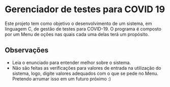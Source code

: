 # Gerenciador de testes para COVID 19

Este projeto tem como objetivo o desenvolvimento de um sistema, em linguagem C, de gestão de testes para COVID-19. O programa é composto por um Menu de oções nas quais cada
uma delas terá um propósito.

## Observações

* Leia o enunciado para entender melhor sobre o sistema.
* Não são feitas as verificações para valores de entrada na utilização do sistema, logo, digite valores adequados com o que se pede no Menu. Pretendo arrumar isso em um futuro próximo :)
